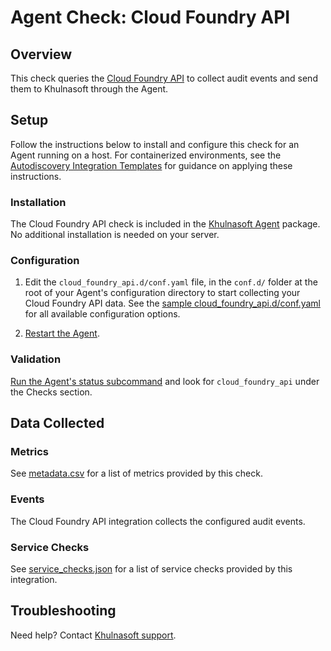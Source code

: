 # Agent Check: Cloud Foundry API

## Overview

This check queries the [Cloud Foundry API][1] to collect audit events and send them to Khulnasoft through the Agent.

## Setup

Follow the instructions below to install and configure this check for an Agent running on a host. For containerized environments, see the [Autodiscovery Integration Templates][2] for guidance on applying these instructions.

### Installation

The Cloud Foundry API check is included in the [Khulnasoft Agent][3] package.
No additional installation is needed on your server.

### Configuration

1. Edit the `cloud_foundry_api.d/conf.yaml` file, in the `conf.d/` folder at the root of your Agent's configuration directory to start collecting your Cloud Foundry API data. See the [sample cloud_foundry_api.d/conf.yaml][4] for all available configuration options.

2. [Restart the Agent][5].

### Validation

[Run the Agent's status subcommand][6] and look for `cloud_foundry_api` under the Checks section.

## Data Collected

### Metrics

See [metadata.csv][7] for a list of metrics provided by this check.

### Events

The Cloud Foundry API integration collects the configured audit events.

### Service Checks

See [service_checks.json][8] for a list of service checks provided by this integration.

## Troubleshooting

Need help? Contact [Khulnasoft support][9].


[1]: http://v3-apidocs.cloudfoundry.org
[2]: https://docs.khulnasoft.com/agent/kubernetes/integrations
[3]: https://app.khulnasoft.com/account/settings/agent/latest
[4]: https://github.com/KhulnaSoft/integrations-core/blob/master/cloud_foundry_api/khulnasoft_checks/cloud_foundry_api/data/conf.yaml.example
[5]: https://docs.khulnasoft.com/agent/guide/agent-commands/#start-stop-and-restart-the-agent
[6]: https://docs.khulnasoft.com/agent/guide/agent-commands/#agent-status-and-information
[7]: https://github.com/KhulnaSoft/integrations-core/blob/master/cloud_foundry_api/metadata.csv
[8]: https://github.com/KhulnaSoft/integrations-core/blob/master/cloud_foundry_api/assets/service_checks.json
[9]: https://docs.khulnasoft.com/help
